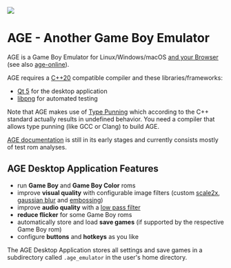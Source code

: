 ![](https://github.com/c-sp/AGE/workflows/AGE%20CI/badge.svg)

# AGE - Another Game Boy Emulator

AGE is a Game Boy Emulator for Linux/Windows/macOS
[and your Browser](https://c-sp.github.io/age-online)
(see also [age-online](https://github.com/c-sp/age-online)).

AGE requires a
[C++20](https://en.cppreference.com/w/cpp/20)
compatible compiler and these libraries/frameworks:
* [Qt 5](https://www.qt.io/)
  for the desktop application
* [libpng](http://www.libpng.org/pub/png/libpng.html)
  for automated testing

Note that AGE makes use of
[Type Punning](https://blog.regehr.org/archives/959)
which according to the C++ standard actually results in undefined behavior.
You need a compiler that allows type punning (like GCC or Clang)
to build AGE.

[AGE documentation](docs/README.md)
is still in its early stages and currently consists mostly of test rom analyses.


## AGE Desktop Application Features

- run **Game Boy** and **Game Boy Color** roms
- improve **visual quality** with configurable image filters
    (custom [scale2x](https://www.scale2x.it/),
    [gaussian blur](https://en.wikipedia.org/wiki/Gaussian_blur)
    and [embossing](https://en.wikipedia.org/wiki/Image_embossing))
- improve **audio quality** with a
    [low pass filter](https://en.wikipedia.org/wiki/Low-pass_filter)
- **reduce flicker** for some Game Boy roms
- automatically store and load **save games**
    (if supported by the respective Game Boy rom)
- configure **buttons** and **hotkeys** as you like

The AGE Desktop Application stores all settings and save games in a subdirectory
called `.age_emulator` in the user's home directory.
